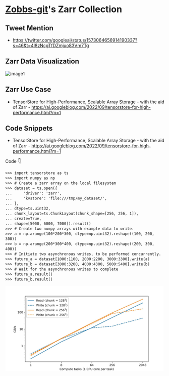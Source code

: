 # [Zobbs-git](https://github.com/Zobbs-git/)'s Zarr Collection

## Tweet Mention

- https://twitter.com/googleai/status/1573064656914190337?s=46&t=4l8zNcgTfDZmjuo83Vm7Tg

## Zarr Data Visualization

![image1](/_data/zobbs-git/screenshots/visual.gif)
          
## Zarr Use Case

- TensorStore for High-Performance, Scalable Array Storage - with the aid of Zarr - https://ai.googleblog.com/2022/09/tensorstore-for-high-performance.html?m=1


## Code Snippets

- TensorStore for High-Performance, Scalable Array Storage - with the aid of Zarr - https://ai.googleblog.com/2022/09/tensorstore-for-high-performance.html?m=1

Code 👇

```
>>> import tensorstore as ts
>>> import numpy as np
>>> # Create a zarr array on the local filesystem
>>> dataset = ts.open({
...     'driver': 'zarr',
...     'kvstore': 'file:///tmp/my_dataset/',
... },
... dtype=ts.uint32,
... chunk_layout=ts.ChunkLayout(chunk_shape=[256, 256, 1]),
... create=True,
... shape=[5000, 6000, 7000]).result()
>>> # Create two numpy arrays with example data to write.
>>> a = np.arange(100*200*300, dtype=np.uint32).reshape((100, 200, 300))
>>> b = np.arange(200*300*400, dtype=np.uint32).reshape((200, 300, 400))
>>> # Initiate two asynchronous writes, to be performed concurrently.
>>> future_a = dataset[1000:1100, 2000:2200, 3000:3300].write(a)
>>> future_b = dataset[3000:3200, 4000:4300, 5000:5400].write(b)
>>> # Wait for the asynchronous writes to complete
>>> future_a.result()
>>> future_b.result()
```

![image2](/_data/zobbs-git/screenshots/result.jpg)